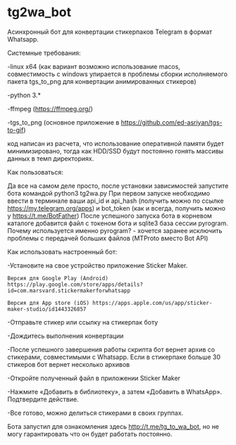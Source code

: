 # tg2wa_bot
Асинхронный бот для конвертации стикерпаков Telegram в формат Whatsapp.

Системные требования:

-linux x64 (как вариант возможно использование macos, совместимость с windows упирается в проблемы сборки исполняемого пакета tgs_to_png для конвертации анимированных стикеров)

-python 3.*

-ffmpeg (https://ffmpeg.org/)

-tgs_to_png (основное приложение в https://github.com/ed-asriyan/tgs-to-gif)


код написан из расчета, что использование оперативной памяти будет минимизировано, тогда как HDD/SSD будут постоянно гонять массивы данных в темп директориях.

Как пользоваться:

Да все на самом деле просто, после установки зависимостей запустите бота командой python3 tg2wa.py
При первом запуске необходимо ввести в терминале ваши api_id и api_hash (получить можно по ссылке https://my.telegram.org/apps) и bot_token (как и всегда, получить можно у https://t.me/BotFather)
После успешного запуска бота в корневом каталоге добавится файл с токеном бота и sqlite3 база сессии pyrogram.
Почему используется именно pyrogram? - хочется заранее исключить проблемы с передачей больших файлов (MTProto вместо Bot API)

Как использовать настроенный бот:

-Установите на свое устройство приложение Sticker Maker.

	Версия для Google Play (Android) https://play.google.com/store/apps/details?id=com.marsvard.stickermakerforwhatsapp
	
	Версия для App store (iOS) https://apps.apple.com/us/app/sticker-maker-studio/id1443326857
	

-Отправьте стикер или ссылку на стикерпак боту

-Дождитесь выполнения конвертации

-После успешного завершения работы скрипта бот вернет архив со стикерами, совместимыми с Whatsapp. Если в стикерпаке больше 30 стикеров бот вернет несколько архивов

-Откройте полученный файл в приложении Sticker Maker

-Нажмите «Добавить в библиотеку», а затем «Добавить в WhatsApp». Подтвердите действие.

-Все готово, можно делиться стикерами в своих группах.

Бота запустил для ознакомления здесь http://t.me/tg_to_wa_bot, но не могу гарантировать что он будет работать постоянно.


